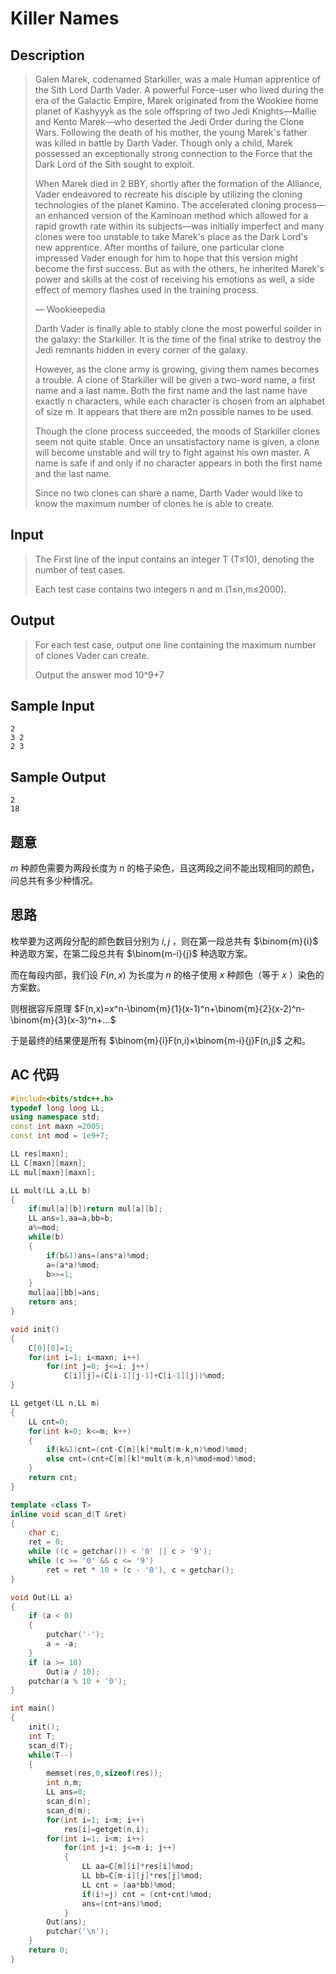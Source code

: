 # Killer Names

## **Description**

> Galen Marek, codenamed Starkiller, was a male Human apprentice of the Sith Lord Darth Vader. A powerful Force-user who lived during the era of the Galactic Empire, Marek originated from the Wookiee home planet of Kashyyyk as the sole offspring of two Jedi Knights—Mallie and Kento Marek—who deserted the Jedi Order during the Clone Wars. Following the death of his mother, the young Marek's father was killed in battle by Darth Vader. Though only a child, Marek possessed an exceptionally strong connection to the Force that the Dark Lord of the Sith sought to exploit.
>
> When Marek died in 2 BBY, shortly after the formation of the Alliance, Vader endeavored to recreate his disciple by utilizing the cloning technologies of the planet Kamino. The accelerated cloning process—an enhanced version of the Kaminoan method which allowed for a rapid growth rate within its subjects—was initially imperfect and many clones were too unstable to take Marek's place as the Dark Lord's new apprentice. After months of failure, one particular clone impressed Vader enough for him to hope that this version might become the first success. But as with the others, he inherited Marek's power and skills at the cost of receiving his emotions as well, a side effect of memory flashes used in the training process.
>
> — Wookieepedia
>
> Darth Vader is finally able to stably clone the most powerful soilder in the galaxy: the Starkiller. It is the time of the final strike to destroy the Jedi remnants hidden in every corner of the galaxy.
>
> However, as the clone army is growing, giving them names becomes a trouble. A clone of Starkiller will be given a two-word name, a first name and a last name. Both the first name and the last name have exactly n characters, while each character is chosen from an alphabet of size m. It appears that there are m2n possible names to be used.
>
> Though the clone process succeeded, the moods of Starkiller clones seem not quite stable. Once an unsatisfactory name is given, a clone will become unstable and will try to fight against his own master. A name is safe if and only if no character appears in both the first name and the last name.
>
> Since no two clones can share a name, Darth Vader would like to know the maximum number of clones he is able to create.



## **Input**

> The First line of the input contains an integer T (T≤10), denoting the number of test cases. 
>
> Each test case contains two integers n and m (1≤n,m≤2000).



## **Output**

> For each test case, output one line containing the maximum number of clones Vader can create.
>
> Output the answer  mod 10^9+7



## **Sample Input**

    2
    3 2
    2 3



## **Sample Output**

    2 
    18


## **题意**

$m$ 种颜色需要为两段长度为 $n$ 的格子染色，且这两段之间不能出现相同的颜色，问总共有多少种情况。



## **思路**

枚举要为这两段分配的颜色数目分别为 $i,j$ ，则在第一段总共有 $\binom{m}{i}$ 种选取方案，在第二段总共有 $\binom{m-i}{j}$ 种选取方案。

而在每段内部，我们设 $F(n,x)$ 为长度为 $n$ 的格子使用 $x$ 种颜色（等于 $x$ ）染色的方案数。

则根据容斥原理 $F(n,x)=x^n-\binom{m}{1}(x-1)^n+\binom{m}{2}(x-2)^n-\binom{m}{3}(x-3)^n+...$

于是最终的结果便是所有 $\binom{m}{i}F(n,i)×\binom{m-i}{j}F(n,j)$ 之和。



## **AC 代码**

```cpp
#include<bits/stdc++.h>
typedef long long LL;
using namespace std;
const int maxn =2005;
const int mod = 1e9+7;

LL res[maxn];
LL C[maxn][maxn];
LL mul[maxn][maxn];

LL mult(LL a,LL b)
{
    if(mul[a][b])return mul[a][b];
    LL ans=1,aa=a,bb=b;
    a%=mod;
    while(b)
    {
        if(b&1)ans=(ans*a)%mod;
        a=(a*a)%mod;
        b>>=1;
    }
    mul[aa][bb]=ans;
    return ans;
}

void init()
{
    C[0][0]=1;
    for(int i=1; i<maxn; i++)
        for(int j=0; j<=i; j++)
            C[i][j]=(C[i-1][j-1]+C[i-1][j])%mod;
}

LL getget(LL n,LL m)
{
    LL cnt=0;
    for(int k=0; k<=m; k++)
    {
        if(k&1)cnt=(cnt-C[m][k]*mult(m-k,n)%mod)%mod;
        else cnt=(cnt+C[m][k]*mult(m-k,n)%mod+mod)%mod;
    }
    return cnt;
}

template <class T>
inline void scan_d(T &ret)
{
    char c;
    ret = 0;
    while ((c = getchar()) < '0' || c > '9');
    while (c >= '0' && c <= '9')
        ret = ret * 10 + (c - '0'), c = getchar();
}

void Out(LL a)
{
    if (a < 0)
    {
        putchar('-');
        a = -a;
    }
    if (a >= 10)
        Out(a / 10);
    putchar(a % 10 + '0');
}

int main()
{
    init();
    int T;
    scan_d(T);
    while(T--)
    {
        memset(res,0,sizeof(res));
        int n,m;
        LL ans=0;
        scan_d(n);
        scan_d(m);
        for(int i=1; i<m; i++)
            res[i]=getget(n,i);
        for(int i=1; i<m; i++)
            for(int j=i; j<=m-i; j++)
            {
                LL aa=C[m][i]*res[i]%mod;
                LL bb=C[m-i][j]*res[j]%mod;
                LL cnt = (aa*bb)%mod;
                if(i!=j) cnt = (cnt+cnt)%mod;
                ans=(cnt+ans)%mod;
            }
        Out(ans);
        putchar('\n');
    }
    return 0;
}
```

